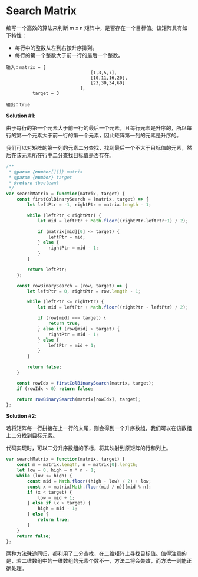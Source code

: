 # Search Matrix



编写一个高效的算法来判断 m x n 矩阵中，是否存在一个目标值。该矩阵具有如下特性：

- 每行中的整数从左到右按升序排列。
- 每行的第一个整数大于前一行的最后一个整数。



```
输入：matrix = [
								[1,3,5,7],
								[10,11,16,20],
								[23,30,34,60]
							], 
		  target = 3

输出：true
```



**Solution #1**:

由于每行的第一个元素大于前一行的最后一个元素，且每行元素是升序的，所以每行的第一个元素大于前一行的第一个元素，因此矩阵第一列的元素是升序的。

我们可以对矩阵的第一列的元素二分查找，找到最后一个不大于目标值的元素，然后在该元素所在行中二分查找目标值是否存在。

```javascript
/**
 * @param {number[][]} matrix
 * @param {number} target
 * @return {boolean}
 */
var searchMatrix = function(matrix, target) {
    const firstColBinarySearch = (matrix, target) => {
        let leftPtr = -1, rightPtr = matrix.length - 1;

        while (leftPtr < rightPtr) {
            let mid = leftPtr + Math.floor((rightPtr-leftPtr+1) / 2);

            if (matrix[mid][0] <= target) {
                leftPtr = mid;
            } else {
                rightPtr = mid - 1;
            }
        }

        return leftPtr;
    };

    const rowBinarySearch = (row, target) => {
        let leftPtr = 0, rightPtr = row.length - 1;

        while (leftPtr <= rightPtr) {
            let mid = leftPtr + Math.floor((rightPtr - leftPtr) / 2);

            if (row[mid] === target) {
                return true;
            } else if (row[mid] > target) {
                rightPtr = mid - 1;
            } else {
                leftPtr = mid + 1;
            }
        }

        return false;
    }

    const rowIdx = firstColBinarySearch(matrix, target);
    if (rowIdx < 0) return false;

    return rowBinarySearch(matrix[rowIdx], target);
};

```



**Solution #2**:

若将矩阵每一行拼接在上一行的末尾，则会得到一个升序数组，我们可以在该数组上二分找到目标元素。

代码实现时，可以二分升序数组的下标，将其映射到原矩阵的行和列上。

```javascript
var searchMatrix = function(matrix, target) {
    const m = matrix.length, n = matrix[0].length;
    let low = 0, high = m * n - 1;
    while (low <= high) {
        const mid = Math.floor((high - low) / 2) + low;
        const x = matrix[Math.floor(mid / n)][mid % n];
        if (x < target) {
            low = mid + 1;
        } else if (x > target) {
            high = mid - 1;
        } else {
            return true;
        }
    }
    return false;
};
```

两种方法殊途同归，都利用了二分查找，在二维矩阵上寻找目标值。值得注意的是，若二维数组中的一维数组的元素个数不一，方法二将会失效，而方法一则能正确处理。



